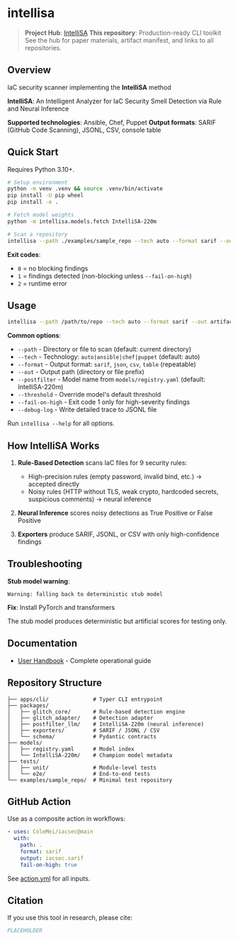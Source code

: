 # intellisa

> **Project Hub**: [IntelliSA](../00.IntelliSA)
> **This repository**: Production-ready CLI toolkit
> See the hub for paper materials, artifact manifest, and links to all repositories.

## Overview

IaC security scanner implementing the **IntelliSA** method

**IntelliSA**: An Intelligent Analyzer for IaC Security Smell Detection via Rule and Neural Inference

**Supported technologies**: Ansible, Chef, Puppet
**Output formats**: SARIF (GitHub Code Scanning), JSONL, CSV, console table

## Quick Start

Requires Python 3.10+.

```bash
# Setup environment
python -m venv .venv && source .venv/bin/activate
pip install -U pip wheel
pip install -e .

# Fetch model weights
python -m intellisa.models.fetch IntelliSA-220m

# Scan a repository
intellisa --path ./examples/sample_repo --tech auto --format sarif --out artifacts/scan.sarif
```

**Exit codes**:

- `0` = no blocking findings
- `1` = findings detected (non-blocking unless `--fail-on-high`)
- `2` = runtime error

## Usage

```bash
intellisa --path /path/to/repo --tech auto --format sarif --out artifacts/scan.sarif
```

**Common options**:

- `--path` - Directory or file to scan (default: current directory)
- `--tech` - Technology: `auto|ansible|chef|puppet` (default: auto)
- `--format` - Output format: `sarif`, `json`, `csv`, `table` (repeatable)
- `--out` - Output path (directory or file prefix)
- `--postfilter` - Model name from `models/registry.yaml` (default: IntelliSA-220m)
- `--threshold` - Override model's default threshold
- `--fail-on-high` - Exit code 1 only for high-severity findings
- `--debug-log` - Write detailed trace to JSONL file

Run `intellisa --help` for all options.

## How IntelliSA Works

1. **Rule-Based Detection** scans IaC files for 9 security rules:

   - High-precision rules (empty password, invalid bind, etc.) → accepted directly
   - Noisy rules (HTTP without TLS, weak crypto, hardcoded secrets, suspicious comments) → neural inference

2. **Neural Inference** scores noisy detections as True Positive or False Positive

3. **Exporters** produce SARIF, JSONL, or CSV with only high-confidence findings

## Troubleshooting

**Stub model warning**:

```
Warning: falling back to deterministic stub model
```

**Fix**: Install PyTorch and transformers

The stub model produces deterministic but artificial scores for testing only.

## Documentation

- [User Handbook](docs/USER_HANDBOOK.md) - Complete operational guide

## Repository Structure

```
├── apps/cli/              # Typer CLI entrypoint
├── packages/
│   ├── glitch_core/       # Rule-based detection engine
│   ├── glitch_adapter/    # Detection adapter
│   ├── postfilter_llm/    # IntelliSA-220m (neural inference)
│   ├── exporters/         # SARIF / JSONL / CSV
│   └── schema/            # Pydantic contracts
├── models/
│   ├── registry.yaml      # Model index
│   └── IntelliSA-220m/    # Champion model metadata
├── tests/
│   ├── unit/              # Module-level tests
│   └── e2e/               # End-to-end tests
└── examples/sample_repo/  # Minimal test repository
```

## GitHub Action

Use as a composite action in workflows:

```yaml
- uses: ColeMei/iacsec@main
  with:
    path: .
    format: sarif
    output: iacsec.sarif
    fail-on-high: true
```

See [action.yml](action.yml) for all inputs.

## Citation

If you use this tool in research, please cite:

```bibtex
PLACEHOLDER
```
